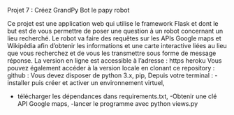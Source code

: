 Projet 7 : Créez GrandPy Bot le papy robot

Ce projet est une application web qui utilise le framework Flask et dont le but est de vous permettre de poser une question à un robot concernant un lieu recherché. Le robot va faire des requêtes sur les APIs Google maps et Wikipédia afin d’obtenir les informations et une carte interactive liées au lieu que vous recherchez et de vous les transmettre sous forme de message réponse. 
La version en ligne est accessible à l’adresse : https heroku
Vous pouvez également accéder à la version locale en clonant ce repository : github :
Vous devez disposer de python 3.x, pip,
Depuis votre terminal :
-installer puis créer et activer un environnement virtuel,
- télécharger les dépendances dans requirements.txt,
-Obtenir une clé API Google maps,
-lancer le programme avec python views.py
